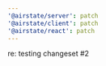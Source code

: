 ```yaml
---
'@airstate/server': patch
'@airstate/client': patch
'@airstate/react': patch
---
```


re: testing changeset #2
